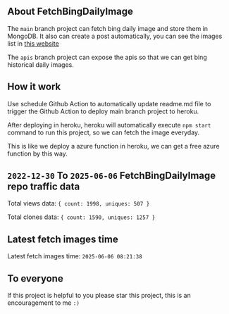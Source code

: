 ## About FetchBingDailyImage

The `main` branch project can fetch bing daily image and store them in MongoDB.
It also can create a post automatically, you can see the images list in [this website](https://oursalbum.netlify.app)

The `apis` branch project can expose the apis so that we can get bing historical daily images.

## How it work

Use schedule Github Action to automatically update readme.md file to trigger the Github Action to deploy main branch project to heroku.

After deploying in heroku, heroku will automatically execute `npm start` command to run this project, so we can fetch the image everyday.

This is like we deploy a azure function in heroku, we can get a free azure function by this way.

## `2022-12-30` To `2025-06-06` FetchBingDailyImage repo traffic data

Total views data: `{ count: 1998, uniques: 507 }`

Total clones data: `{ count: 1590, uniques: 1257 }`

## Latest fetch images time

Latest fetch images time: `2025-06-06 08:21:38`

## To everyone

If this project is helpful to you please star this project, this is an encouragement to me `:)`



